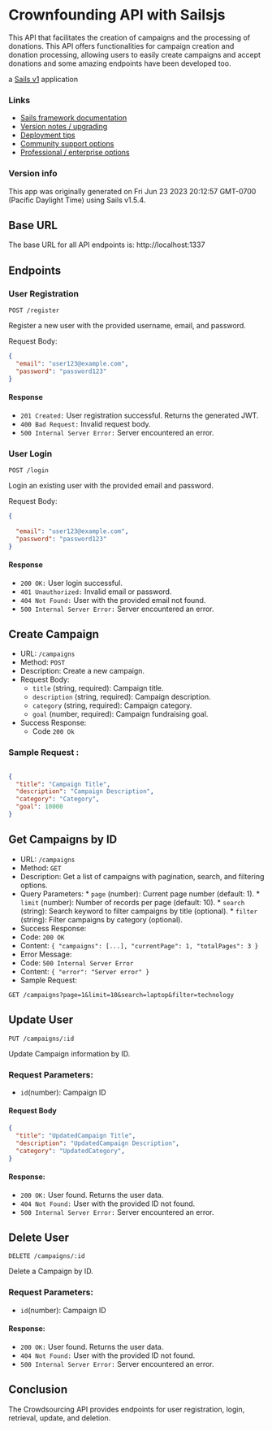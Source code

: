 # Crownfounding API with Sailsjs

This API that facilitates the creation of campaigns and the processing of donations. This API offers functionalities for campaign creation and donation processing, allowing users to easily create campaigns and accept donations and some amazing endpoints have been developed too.


a [Sails v1](https://sailsjs.com) application


### Links

+ [Sails framework documentation](https://sailsjs.com/get-started)
+ [Version notes / upgrading](https://sailsjs.com/documentation/upgrading)
+ [Deployment tips](https://sailsjs.com/documentation/concepts/deployment)
+ [Community support options](https://sailsjs.com/support)
+ [Professional / enterprise options](https://sailsjs.com/enterprise)


### Version info

This app was originally generated on Fri Jun 23 2023 20:12:57 GMT-0700 (Pacific Daylight Time) using Sails v1.5.4.

<!-- Internally, Sails used [`sails-generate@2.0.8`](https://github.com/balderdashy/sails-generate/tree/v2.0.8/lib/core-generators/new). -->



<!--
Note:  Generators are usually run using the globally-installed `sails` CLI (command-line interface).  This CLI version is _environment-specific_ rather than app-specific, thus over time, as a project's dependencies are upgraded or the project is worked on by different developers on different computers using different versions of Node.js, the Sails dependency in its package.json file may differ from the globally-installed Sails CLI release it was originally generated with.  (Be sure to always check out the relevant [upgrading guides](https://sailsjs.com/upgrading) before upgrading the version of Sails used by your app.  If you're stuck, [get help here](https://sailsjs.com/support).)
-->

## Base URL

The base URL for all API endpoints is: http://localhost:1337


## Endpoints

### User Registration


```
POST /register
```

Register a new user with the provided username, email, and password.

Request Body:


```json
{
  "email": "user123@example.com",
  "password": "password123"
}

```

#### Response

* `201 Created:` User registration successful. Returns the generated JWT.
* `400 Bad Request:` Invalid request body.
* `500 Internal Server Error:` Server encountered an error.

### User Login

```
POST /login
```

Login an existing user with the provided email and password.

Request Body:

```json
{
  
  "email": "user123@example.com",
  "password": "password123"
}
```

#### Response

* `200 OK:` User login successful.
* `401 Unauthorized:` Invalid email or password.
* `404 Not Found:` User with the provided email not found.
* `500 Internal Server Error:` Server encountered an error.


## Create Campaign

* URL: `/campaigns`
* Method: `POST`
* Description: Create a new campaign.
* Request Body:
    * `title` (string, required): Campaign title.
    * `description` (string, required): Campaign description.
    * `category` (string, required): Campaign category.
    * `goal` (number, required): Campaign fundraising goal.
* Success Response:
    * Code `200 Ok` 
 
### Sample Request :


```json

{
  "title": "Campaign Title",
  "description": "Campaign Description",
  "category": "Category",
  "goal": 10000
}


```
## Get Campaigns by ID

* URL: `/campaigns`
* Method: `GET`
* Description: Get a list of campaigns with pagination, search, and filtering options.
* Query Parameters:
      * `page` (number): Current page number (default: 1).
      * `limit` (number): Number of records per page (default: 10).
      * `search` (string): Search keyword to filter campaigns by title (optional).
      * `filter` (string): Filter campaigns by category (optional).
* Success Response:
* Code: `200 OK`
* Content: `{ "campaigns": [...], "currentPage": 1, "totalPages": 3 }`
* Error Message:
* Code: `500 Internal Server Error`
* Content: `{ "error": "Server error" }`
* Sample Request:

```
GET /campaigns?page=1&limit=10&search=laptop&filter=technology
```  

## Update User

```  
PUT /campaigns/:id
 ```

Update Campaign information by ID.

### Request Parameters:

* `id`(number): Campaign ID

#### Request Body

```json
{
  "title": "UpdatedCampaign Title",
  "description": "UpdatedCampaign Description",
  "category": "UpdatedCategory",
}

```

#### Response: 


* `200 OK:` User found. Returns the user data.
* `404 Not Found:` User with the provided ID not found.
* `500 Internal Server Error:` Server encountered an error.



## Delete User

```
DELETE /campaigns/:id
```

Delete a Campaign by ID.

### Request Parameters:

* `id`(number): Campaign ID

#### Response: 


* `200 OK:` User found. Returns the user data.
* `404 Not Found:` User with the provided ID not found.
* `500 Internal Server Error:` Server encountered an error.

## Conclusion

The Crowdsourcing API provides endpoints for user registration, login, retrieval, update, and deletion.